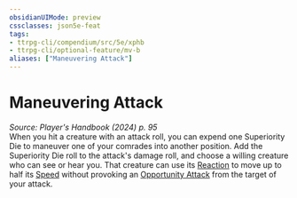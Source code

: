 ```yaml
---
obsidianUIMode: preview
cssclasses: json5e-feat
tags:
- ttrpg-cli/compendium/src/5e/xphb
- ttrpg-cli/optional-feature/mv-b
aliases: ["Maneuvering Attack"]
---
```

# Maneuvering Attack
*Source: Player's Handbook (2024) p. 95*  
When you hit a creature with an attack roll, you can expend one Superiority Die to maneuver one of your comrades into another position. Add the Superiority Die roll to the attack's damage roll, and choose a willing creature who can see or hear you. That creature can use its [Reaction](3-Mechanics/CLI/rules/variant-rules/reaction-xphb.md) to move up to half its [Speed](3-Mechanics/CLI/rules/variant-rules/speed-xphb.md) without provoking an [Opportunity Attack](3-Mechanics/CLI/rules/actions.md#Opportunity%20Attack) from the target of your attack.